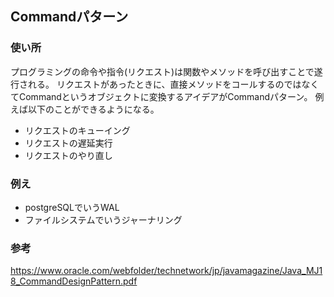 ## Commandパターン

### 使い所
プログラミングの命令や指令(リクエスト)は関数やメソッドを呼び出すことで遂行される。
リクエストがあったときに、直接メソッドをコールするのではなくてCommandというオブジェクトに変換するアイデアがCommandパターン。
例えば以下のことができるようになる。
- リクエストのキューイング
- リクエストの遅延実行
- リクエストのやり直し

### 例え
- postgreSQLでいうWAL
- ファイルシステムでいうジャーナリング


### 参考
https://www.oracle.com/webfolder/technetwork/jp/javamagazine/Java_MJ18_CommandDesignPattern.pdf
